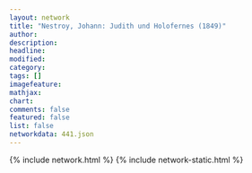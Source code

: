```yaml
---
layout: network
title: "Nestroy, Johann: Judith und Holofernes (1849)"
author:
description:
headline:
modified:
category:
tags: []
imagefeature: 
mathjax: 
chart: 
comments: false
featured: false
list: false
networkdata: 441.json
---
```

{% include network.html %}
{% include network-static.html %}
